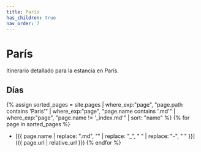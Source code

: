 ```yaml
---
title: París
has_children: true
nav_order: 7
---
```


# París

Itinerario detallado para la estancia en París.

## Días

{% assign sorted_pages = site.pages | where_exp:"page", "page.path contains 'Paris'" | where_exp:"page", "page.name contains '.md'" | where_exp:"page", "page.name != '_index.md'" | sort: "name" %}
{% for page in sorted_pages %}
* [{{ page.name | replace: ".md", "" | replace: "_", " " | replace: "-", " " }}]({{ page.url | relative_url }})
{% endfor %}
